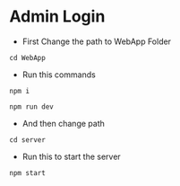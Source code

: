 # Admin Login

- First Change the path to WebApp Folder
```
cd WebApp
```
- Run this commands

```
npm i
```
```
npm run dev
```
- And then change path
```
cd server
```
- Run this to start the server
```
npm start
```

